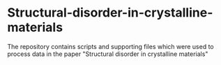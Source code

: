 # Structural-disorder-in-crystalline-materials
The repository contains scripts and supporting files which were used to process data in the paper "Structural disorder in crystalline materials"

